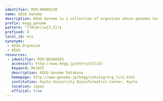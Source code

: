 ```yaml
---
identifier: MIR:00000238
name: KEGG Genome
description: KEGG Genome is a collection of organisms whose genomes have been completely sequenced.
prefix: kegg.genome
pattern: ^(T0\d+|\w{3,5})$
prefixed: 0
local_id: eco
synonyms:
 - KEGG Organism
 - KEGG
resources:
 - identifier: MIR:00100303
   accessurl: http://www.kegg.jp/entry/${lid}
   keyword: MG1655
   description: KEGG Genome Database
   homepage: http://www.genome.jp/kegg/catalog/org_list.html
   institution: Kyoto University Bioinformatics Center, Kyoto
   location: Japan
   official: true
---
```

